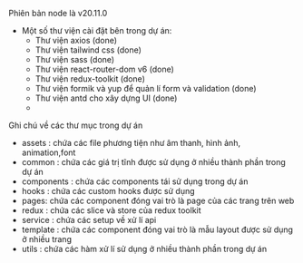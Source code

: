 Phiên bản node là v20.11.0

- Một số thư viện cài đặt bên trong dự án:
  - Thư viện axios (done)
  - Thư viện tailwind css (done)
  - Thư viện sass (done)
  - Thư viện react-router-dom v6 (done)
  - Thư viện redux-toolkit (done)
  - Thư viện formik và yup để quản lí form và validation (done)
  - Thư viện antd cho xây dựng UI (done)
  - 


Ghi chú về các thư mục trong dự án

- assets : chứa các file phương tiện như âm thanh, hình ảnh, animation,font
- common : chứa các giá trị tĩnh được sử dụng ở nhiều thành phần trong dự án
- components : chứa các components tái sử dụng trong dự án
- hooks : chứa các custom hooks được sử dụng
- pages: chứa các component đóng vai trò là page của các trang trên web
- redux : chứa các slice và store của redux toolkit
- service : chứa các setup về xử lí api
- template : chứa các component đóng vai trò là mẫu layout được sử dụng ở nhiều trang
- utils : chứa các hàm xử lí sử dụng ở nhiều thành phần trong dự án